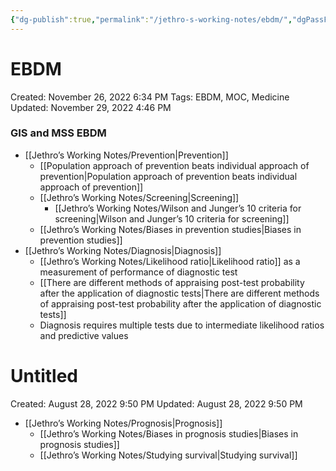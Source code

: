 ```yaml
---
{"dg-publish":true,"permalink":"/jethro-s-working-notes/ebdm/","dgPassFrontmatter":true}
---
```



# EBDM

Created: November 26, 2022 6:34 PM
Tags: EBDM, MOC, Medicine
Updated: November 29, 2022 4:46 PM

### GIS and MSS EBDM

- [[Jethro’s Working Notes/Prevention\|Prevention]]
    - [[Population approach of prevention beats individual approach of prevention\|Population approach of prevention beats individual approach of prevention]]
    - [[Jethro’s Working Notes/Screening\|Screening]]
        - [[Jethro’s Working Notes/Wilson and Junger’s 10 criteria for screening\|Wilson and Junger’s 10 criteria for screening]]
    - [[Jethro’s Working Notes/Biases in prevention studies\|Biases in prevention studies]]
- [[Jethro’s Working Notes/Diagnosis\|Diagnosis]]
    - [[Jethro’s Working Notes/Likelihood ratio\|Likelihood ratio]] as a measurement of performance of diagnostic test
    - [[There are different methods of appraising post-test probability after the application of diagnostic tests\|There are different methods of appraising post-test probability after the application of diagnostic tests]]
    - Diagnosis requires multiple tests due to intermediate likelihood ratios and predictive values
        
        
<div class="transclusion internal-embed is-loaded"><div class="markdown-embed">





# Untitled

Created: August 28, 2022 9:50 PM
Updated: August 28, 2022 9:50 PM

</div></div>

        
- [[Jethro’s Working Notes/Prognosis\|Prognosis]]
    - [[Jethro’s Working Notes/Biases in prognosis studies\|Biases in prognosis studies]]
    - [[Jethro’s Working Notes/Studying survival\|Studying survival]]